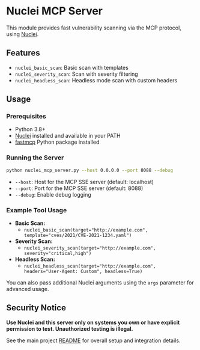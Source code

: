 # Nuclei MCP Server

This module provides fast vulnerability scanning via the MCP protocol, using [Nuclei](https://github.com/projectdiscovery/nuclei).

## Features

- `nuclei_basic_scan`: Basic scan with templates
- `nuclei_severity_scan`: Scan with severity filtering
- `nuclei_headless_scan`: Headless mode scan with custom headers

## Usage

### Prerequisites
- Python 3.8+
- [Nuclei](https://github.com/projectdiscovery/nuclei) installed and available in your PATH
- [fastmcp](https://github.com/modelcontext/fastmcp) Python package installed

### Running the Server

```sh
python nuclei_mcp_server.py --host 0.0.0.0 --port 8088 --debug
```

- `--host`: Host for the MCP SSE server (default: localhost)
- `--port`: Port for the MCP SSE server (default: 8088)
- `--debug`: Enable debug logging

### Example Tool Usage

- **Basic Scan:**
  - `nuclei_basic_scan(target="http://example.com", template="cves/2021/CVE-2021-1234.yaml")`
- **Severity Scan:**
  - `nuclei_severity_scan(target="http://example.com", severity="critical,high")`
- **Headless Scan:**
  - `nuclei_headless_scan(target="http://example.com", headers="User-Agent: Custom", headless=True)`

You can also pass additional Nuclei arguments using the `args` parameter for advanced usage.

## Security Notice

**Use Nuclei and this server only on systems you own or have explicit permission to test. Unauthorized testing is illegal.**

See the main project [README](../../../README.md) for overall setup and integration details.
